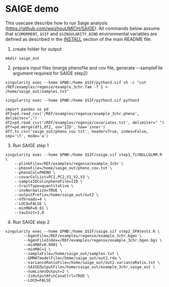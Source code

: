 # SAIGE demo

This usecase describe how to run Saige analysis (<https://github.com/weizhouUMICH/SAIGE>). All commands below assume that ``$COMORMENT``, ``$SIF`` and ``$SINGULARITY_BIND`` environmental variables are defined as described in the [INSTALL](../INSTALL.md) section of the main README file.

1. create folder for output

```
mkdir saige_out
```

2. prepare input files (merge phenofile and cov file, generate --sampleFile argument required for SAIGE step2)

```
singularity exec --home $PWD:/home $SIF/python3.sif sh -c "cut /REF/examples/regenie/example_3chr.fam -f 1 > /home/saige_out/samples.txt"

singularity exec --home $PWD:/home $SIF/python3.sif python3

import pandas as pd
df1=pd.read_csv('/REF/examples/regenie/example_3chr.pheno', delimiter=",")
df2=pd.read_csv('/REF/examples/regenie/covariates.txt', delimiter=" ")
dff=pd.merge(df1,df2, on='IID', how='inner')
dff.to_csv('saige_out/pheno_cov.txt', header=True, index=False, sep='\t', mode='a')
```

3. Run SAIGE step 1

```
singularity exec --home $PWD:/home $SIF/saige.sif step1_fitNULLGLMM.R \
    --plinkFile=/REF/examples/regenie/example_3chr \
    --phenoFile=/home/saige_out/pheno_cov.txt \
    --phenoCol=PHENO \
    --covarColList=PC1,PC2,V1,V2,V3 \
    --sampleIDColinphenoFile=IID \
    --traitType=quantitative \
    --invNormalize=TRUE \
    --outputPrefix=/home/saige_out/out2 \
    --nThreads=4 \
    --LOCO=FALSE \
    --minMAF=0.01 \
    --tauInit=1,0
```

4. Run SAIGE step 2

```
singularity exec --home $PWD:/home $SIF/saige.sif step2_SPAtests.R \
        --bgenFile=/REF/examples/regenie/example_3chr.bgen \
        --bgenFileIndex=/REF/examples/regenie/example_3chr.bgen.bgi \
        --minMAF=0.0001 \
        --minMAC=1 \
        --sampleFile=/home/saige_out/samples.txt \
        --GMMATmodelFile=/home/saige_out/out2.rda \
        --varianceRatioFile=/home/saige_out/out2.varianceRatio.txt \
        --SAIGEOutputFile=/home/saige_out/example_3chr_saige_out \
        --numLinesOutput=2 \
        --IsOutputAFinCaseCtrl=TRUE \
        --LOCO=FALSE
```
